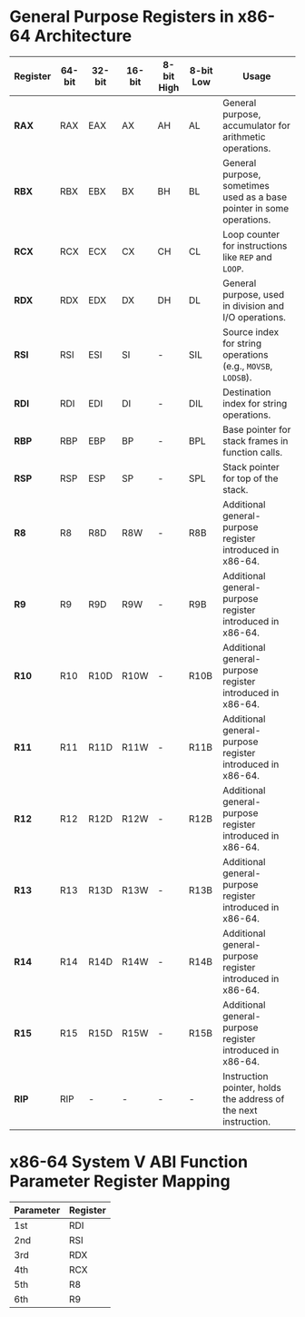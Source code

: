 # General Purpose Registers in x86-64 Architecture

| Register | 64-bit | 32-bit | 16-bit | 8-bit High | 8-bit Low | Usage                                                                 |
|----------|--------|--------|--------|------------|-----------|-----------------------------------------------------------------------|
| **RAX**  | RAX    | EAX    | AX     | AH         | AL        | General purpose, accumulator for arithmetic operations.              |
| **RBX**  | RBX    | EBX    | BX     | BH         | BL        | General purpose, sometimes used as a base pointer in some operations.|
| **RCX**  | RCX    | ECX    | CX     | CH         | CL        | Loop counter for instructions like `REP` and `LOOP`.                 |
| **RDX**  | RDX    | EDX    | DX     | DH         | DL        | General purpose, used in division and I/O operations.                |
| **RSI**  | RSI    | ESI    | SI     | -          | SIL       | Source index for string operations (e.g., `MOVSB`, `LODSB`).         |
| **RDI**  | RDI    | EDI    | DI     | -          | DIL       | Destination index for string operations.                             |
| **RBP**  | RBP    | EBP    | BP     | -          | BPL       | Base pointer for stack frames in function calls.                     |
| **RSP**  | RSP    | ESP    | SP     | -          | SPL       | Stack pointer for top of the stack.                                  |
| **R8**   | R8     | R8D    | R8W    | -          | R8B       | Additional general-purpose register introduced in x86-64.            |
| **R9**   | R9     | R9D    | R9W    | -          | R9B       | Additional general-purpose register introduced in x86-64.            |
| **R10**  | R10    | R10D   | R10W   | -          | R10B      | Additional general-purpose register introduced in x86-64.            |
| **R11**  | R11    | R11D   | R11W   | -          | R11B      | Additional general-purpose register introduced in x86-64.            |
| **R12**  | R12    | R12D   | R12W   | -          | R12B      | Additional general-purpose register introduced in x86-64.            |
| **R13**  | R13    | R13D   | R13W   | -          | R13B      | Additional general-purpose register introduced in x86-64.            |
| **R14**  | R14    | R14D   | R14W   | -          | R14B      | Additional general-purpose register introduced in x86-64.            |
| **R15**  | R15    | R15D   | R15W   | -          | R15B      | Additional general-purpose register introduced in x86-64.            |
| **RIP**  | RIP    | -      | -      | -          | -         | Instruction pointer, holds the address of the next instruction.      |


# x86-64 System V ABI Function Parameter Register Mapping

| Parameter | Register |
|-----------|----------|
| 1st       | RDI      |
| 2nd       | RSI      |
| 3rd       | RDX      |
| 4th       | RCX      |
| 5th       | R8       |
| 6th       | R9       |
